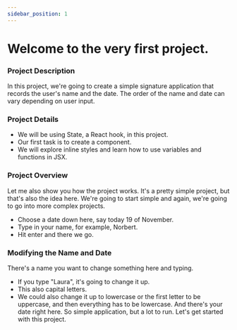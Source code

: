 ```yaml
---
sidebar_position: 1
---
```


# Welcome to the very first project.

### Project Description

In this project, we're going to create a simple signature application that records the user's name and the date. The order of the name and date can vary depending on user input.

### Project Details

- We will be using State, a React hook, in this project.
- Our first task is to create a component.
- We will explore inline styles and learn how to use variables and functions in JSX.

### Project Overview

Let me also show you how the project works.
It's a pretty simple project, but that's also the idea here.
We're going to start simple and again, we're going to go into more complex projects.

- Choose a date down here, say today 19 of November.
- Type in your name, for example, Norbert.
- Hit enter and there we go.

### Modifying the Name and Date

There's a name you want to change something here and typing.

- If you type "Laura", it's going to change it up.
- This also capital letters.
- We could also change it up to lowercase or the first letter to be uppercase, and then everything has to be lowercase.
  And there's your date right here.
  So simple application, but a lot to run.
  Let's get started with this project.
